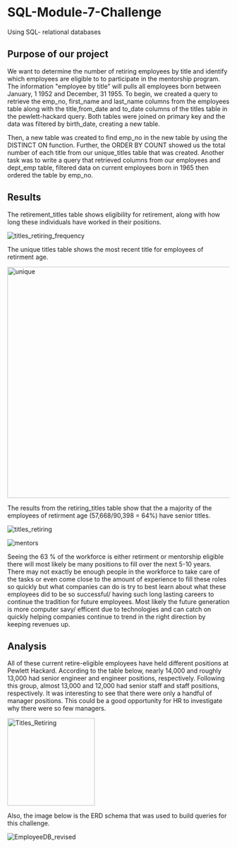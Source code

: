# SQL-Module-7-Challenge

Using SQL- relational databases

## Purpose of our project

We want to determine the number of retiring employees by title and identify which employees are eligible to to participate in the mentorship program. 
The information "employee by title" will pulls all employees born between January, 1 1952 and December, 31 1955. To begin, we created a query to retrieve the emp_no, first_name and last_name columns from the employees table along with the title,from_date and to_date columns of the titles table in the pewlett-hackard query. Both tables were joined on primary key and the data was filtered by birth_date, creating a new table. 

Then, a new table was created to find emp_no in the new table by using the DISTINCT ON function. Further, the ORDER BY COUNT showed us the total number of each title from our unique_titles table that was created. Another task was to write a query that retrieved columns from our employees and dept_emp table, filtered data on current employees born in 1965 then ordered the table by emp_no.

## Results

The retirement_titles table shows eligibility for retirement, along with how long these individuals have worked in their positions. 

![titles_retiring_frequency](https://user-images.githubusercontent.com/60243906/105414446-97f03780-5bdb-11eb-948f-de336ddb6c36.PNG)

The unique titles table shows the most recent title for employees of retirment age.

<img width="523" alt="unique" src="https://user-images.githubusercontent.com/60243906/105414412-8c9d0c00-5bdb-11eb-9906-b6678205ddf3.png">

The results from the retiring_titles table show that the a majority of the employees of retirment age (57,668/90,398 = 64%) have senior titles.

![titles_retiring](https://user-images.githubusercontent.com/60243906/105414449-97f03780-5bdb-11eb-9581-e7bfa4f756f8.PNG)


![mentors](https://user-images.githubusercontent.com/60243906/105414444-96bf0a80-5bdb-11eb-92b9-d3d0ed9eeebc.PNG)

Seeing the 63 % of the workforce is either retirment or mentorship eligible there will most likely be many positions to fill over the next 5-10 years. There may not exactly be enough people in the workforce to take care of the tasks or even come close to the amount of experience to fill these roles so quickly but what companies can do is try to best learn about what these employees did to be so successful/ having such long lasting careers to continue the tradition for future employees. Most likely the future generation is more computer savy/ efficent due to technologies and can catch on quickly helping companies continue to trend in the right direction by keeping revenues up.

## Analysis

All of these current retire-eligible employees have held different positions at Pewlett Hackard. According to the table below, nearly 14,000 and roughly 13,000 had senior engineer and engineer positions, respectively. Following this group, almost 13,000 and 12,000 had senior staff and staff positions, respectively. It was interesting to see that there were only a handful of manager positions. This could be a good opportunity for HR to investigate why there were so few managers.

<img width="198" alt="Titles_Retiring" src="https://user-images.githubusercontent.com/60243906/105415369-b73b9480-5bdc-11eb-8cf9-1d0cd2c52ef4.png">

Also, the image below is the ERD schema that was used to build queries for this challenge.

![EmployeeDB_revised](https://user-images.githubusercontent.com/60243906/105415433-cae6fb00-5bdc-11eb-82f3-f3237dded9e4.png)

